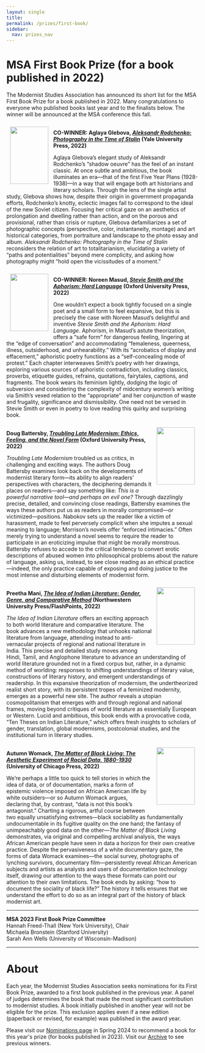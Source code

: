 ```yaml
---
layout: single
title: 
permalink: /prizes/first-book/
sidebar:
  nav: prizes_nav
---
```


<!-- #BeginEditable "content" -->
<h1>MSA First Book Prize (for a book published in 2022)</h1>
<p>The Modernist Studies Association has announced its short list for
	the MSA First Book Prize for a book published in 2022. Many
	congratulations to everyone who published books last year and to the
	finalists below. The winner will be announced at the MSA conference
	this fall.</p>
<!-- FIRST NOMINEE -->
<div>
	<img src="https://yale-press-us.imgix.net/covers/9780300254037.jpg"
		width="100" height="150" align="left" style="padding:10px;" />
	<p>
		<br />
		<strong>CO-WINNER: Aglaya Glebova, <em><a
					href="https://yalebooks.yale.edu/book/9780300254037/aleksandr-rodchenko/"
					target="_blank">Aleksandr Rodchenko: Photography in
					the Time of Stalin</a></em> (Yale University Press,
			2022)</strong>
	</p>
	<p>Aglaya Glebova’s elegant study of Aleksandr Rodchenko’s “shadow
		oeuvre” has the feel of an instant classic. At once subtle and
		ambitious, the book illuminates an era—that of the first Five
		Year Plans (1928-1938)—in a way that will engage both art
		historians and literary scholars. Through the lens of the single
		artist study, Glebova shows how, despite their origin in
		government propaganda efforts, Rodchenko’s knotty, eclectic
		images fail to correspond to the ideal of the new Soviet
		citizen. Focusing her critical gaze on an aesthetics of
		prolongation and dwelling rather than action, and on the porous
		and provisional, rather than crisis or rupture, Glebova
		defamiliarizes a set of photographic concepts (perspective,
		color, instantaneity, montage) and art historical categories,
		from portraiture and landscape to the photo essay and album.
			<em>Aleksandr Rodchenko: Photography in the Time of
			Stalin</em> reconsiders the relation of art to
		totalitarianism, elucidating a variety of “paths and
		potentialities” beyond mere complicity, and asking how
		photography might “hold open the vicissitudes of a moment.”</p>
</div>

<div>
	<img
		src="https://fdslive.oup.com/covers/gab/180-0-72-jpg-RGB-85/9780192895899.jpg"
		width="100" height="150" align="left" style="padding:10px;" />
	<p>
		<br />
		<strong>CO-WINNER: Noreen Masud, <em><a
					href="https://global.oup.com/academic/product/stevie-smith-and-the-aphorism-9780192895899"
					target="_blank">Stevie Smith and the Aphorism: Hard
					Language</a></em> (Oxford University Press,
			2022)</strong>
	</p>
	<p>One wouldn’t expect a book tightly focused on a single poet and a
		small form to feel expansive, but this is precisely the case
		with Noreen Masud’s delightful and inventive <em>Stevie Smith
			and the Aphorism: Hard Language</em>. Aphorism, in Masud’s
		astute theorization, offers a “safe form” for dangerous feeling,
		lingering at the “edge of conversation” and accommodating
		“femaleness, queerness, illness, outsiderhood, and
		unhearability.” With its “acrobatics of display and effacement,”
		aphoristic poetry functions as a “self-concealing mode of
		protest.” Each chapter interweaves Smith’s poetry with her
		drawings, exploring various sources of aphoristic contradiction,
		including classics, proverbs, etiquette guides, refrains,
		quotations, fairytales, captions, and fragments. The book wears
		its feminism lightly, dodging the logic of subversion and
		considering the complexity of midcentury women’s writing via
		Smith’s vexed relation to the “appropriate” and her conjunction
		of waste and frugality, significance and dismissibility. One
		need not be versed in Stevie Smith or even in poetry to love
		reading this quirky and surprising book. </p>
</div>
<div>
	<img
		src="https://fdslive.oup.com/covers/gab/180-0-72-jpg-RGB-85/9780192863331.jpg"
		width="100" height="150" align="right" style="padding:10px;" />
	<p>
		<br />
		<strong>Doug Battersby, <em><a
					href="https://global.oup.com/academic/product/troubling-late-modernism-9780192863331"
					target="_blank">Troubling Late Modernism: Ethics,
					Feeling, and the Novel Form</a></em> (Oxford
			University Press, 2022)</strong>
	</p>
	<p><em>Troubling Late Modernism</em> troubled us as critics, in
		challenging and exciting ways. The authors Doug Battersby
		examines look back on the developments of modernist literary
		form—its ability to align readers’ perspectives with characters,
		the deciphering demands it places on readers—and say something
		like: <em>This is a powerful narrative tool—and perhaps an evil
			one?</em> Through dazzlingly precise, detailed, and
		convincing close readings, Battersby examines the ways these
		authors put us as readers in morally compromised—or
		victimized—positions. Nabokov sets up the reader like a victim
		of harassment, made to feel perversely complicit when she
		imputes a sexual meaning to language; Morrison’s novels offer
		“enforced intimacies.” Often merely trying to understand a novel
		seems to require the reader to participate in an eroticizing
		impulse that might be morally monstrous. Battersby refuses to
		accede to the critical tendency to convert erotic descriptions
		of abused women into philosophical problems about the nature of
		language, asking us, instead, to see close reading as an ethical
		practice—indeed, the only practice capable of exposing and doing
		justice to the most intense and disturbing elements of modernist
		form.</p>
</div>
<!-- SECOND NOMINEE -->
<!-- THIRD NOMINEE -->
<div>
	<img
		src="https://df83e96a84d8529ac3a1-b14d7eeab70e892e89289d791c854243.ssl.cf2.rackcdn.com/s/1/1639499523/northwest_298W/3641.jpg"
		width="100" height="150" align="right" style="padding:10px;" />
	<p>
		<br />
		<strong>Preetha Mani, <em><a
					href="https://nupress.northwestern.edu/9780810144996/the-idea-of-indian-literature/"
					target="_blank">The Idea of Indian Literature:
					Gender, Genre, and Comparative Method</a></em>
			(Northwestern University Press/FlashPoints, 2022) </strong>
	</p>
	<p><em>The Idea of Indian Literature</em> offers an exciting
		approach to both world literature and comparative literature.
		The book advances a new methodology that unhooks national
		literature from language, attending instead to anti-vernacular
		projects of regional and national literature in India. This
		precise and detailed study moves among Hindi, Tamil, and
		Anglophone literature to advance an understanding of world
		literature grounded not in a fixed corpus but, rather, in a
		dynamic method of worlding: responses to shifting understandings
		of literary value, constructions of literary history, and
		emergent understandings of readership. In this expansive
		theorization of modernism, the undertheorized realist short
		story, with its persistent tropes of a feminized modernity,
		emerges as a powerful new site. The author reveals a utopian
		cosmopolitanism that emerges with and through regional and
		national frames, moving beyond critiques of world literature as
		essentially European or Western. Lucid and ambitious, this book
		ends with a provocative coda, “Ten Theses on Indian Literature,”
		which offers fresh insights to scholars of gender, translation,
		global modernisms, postcolonial studies, and the institutional
		turn in literary studies. </p>
</div>
<!-- FOURTH NOMINEE -->

<!-- FIFTH NOMINEE -->
<div>
	<img
		src="https://press.uchicago.edu/.imaging/mte/ucp/medium/dam/ucp/books/jacket/978/02/26/80/9780226806914.jpg/jcr:content/9780226806914.jpg"
		width="100" height="150" align="right" style="padding:10px;" />
	<p>
		<br />
		<strong>Autumn Womack, <em><a
					href="https://press.uchicago.edu/ucp/books/book/chicago/M/bo114655831.html"
					target="_blank">The Matter of Black Living: The
					Aesthetic Experiment of Racial Data,
				1880-1930</a></em> (University of Chicago Press,
			2022)</strong>
	</p>
	<p>We’re perhaps a little too quick to tell stories in which the
		idea of data, or of documentation, marks a form of epistemic
		violence imposed on African American life by white outsiders—or
		so Autumn Womack argues, declaring that, by contrast, “data is
		not this book’s antagonist.” Charting a rigorous, artful course
		between two equally unsatisfying extremes—black sociability as
		fundamentally undocumentable in its fugitive quality on the one
		hand; the fantasy of unimpeachably good data on the other—<em>The
		Matter of Black Living</em> demonstrates, via original and compelling
		archival analysis, the ways African American people have seen in
		data a horizon for their own creative practice. Despite the
		pervasiveness of a white documentary gaze, the forms of data
		Womack examines—the social survey, photographs of lynching
		survivors, documentary film—persistently reveal African American
		subjects and artists as analysts and users of documentation
		technology itself, drawing our attention to the ways these
		formats can point our attention to their own limitations. The
		book ends by asking: “how to document the sociality of black
		life?” The history it tells ensures that we understand the
		effort to do so as an integral part of the history of black
		modernist art.</p>
</div>
<hr />
<!-- COMMITTEE -->
<p><strong>MSA 2023 First Book Prize Committee</strong><br />Hannah
	Freed-Thall (New York University), Chair<br /> Michaela Bronstein
	(Stanford University)<br /> Sarah Ann Wells (University of
	Wisconsin-Madison)<br />
</p>
<hr />
<h1>About</h1>
<p>Each year, the Modernist Studies Association seeks nominations for
	its First Book Prize, awarded to a first book published in the
	previous year. A panel of judges determines the book that made the
	most significant contribution to modernist studies. A book initially
	published in another year will not be eligible for the prize. This
	exclusion applies even if a new edition (paperback or revised, for
	example) was published in the award year.<br />
<p>Please visit our <a href="/prize/nominate.html">Nominations page</a>
	in Spring 2024 to recommend a book for this year's prize (for books
	published in 2023). Visit our <a href="/prize/archive.html"
		>Archive</a> to see previous winners.</p>
<!-- #EndEditable -->